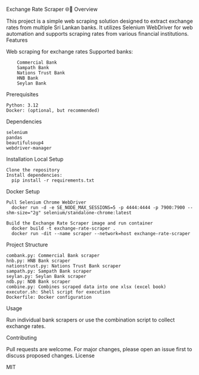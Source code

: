 Exchange Rate Scraper 🌐💱
Overview

This project is a simple web scraping solution designed to extract exchange rates from multiple Sri Lankan banks. It utilizes Selenium WebDriver for web automation and supports scraping rates from various financial institutions.
Features

Web scraping for exchange rates
Supported banks:

        Commercial Bank
        Sampath Bank
        Nations Trust Bank
        HNB Bank
        Seylan Bank

Prerequisites

    Python: 3.12
    Docker: (optional, but recommended)

Dependencies

    selenium
    pandas
    beautifulsoup4
    webdriver-manager

Installation
Local Setup

    Clone the repository
    Install dependencies:
      pip install -r requirements.txt

Docker Setup

    Pull Selenium Chrome WebDriver
      docker run -d -e SE_NODE_MAX_SESSIONS=5 -p 4444:4444 -p 7900:7900 --shm-size="2g" selenium/standalone-chrome:latest

    Build the Exchange Rate Scraper image and run container
      docker build -t exchange-rate-scraper .
      docker run -dit --name scraper --network=host exchange-rate-scraper

Project Structure

    combank.py: Commercial Bank scraper
    hnb.py: HNB Bank scraper
    nationstrust.py: Nations Trust Bank scraper
    sampath.py: Sampath Bank scraper
    seylan.py: Seylan Bank scraper
    ndb.py: NDB Bank scraper
    combine.py: Combines scraped data into one xlsx (excel book)
    executor.sh: Shell script for execution
    Dockerfile: Docker configuration

Usage

Run individual bank scrapers or use the combination script to collect exchange rates.

Contributing

Pull requests are welcome. For major changes, please open an issue first to discuss proposed changes.
License

MIT
